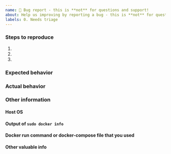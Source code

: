 ```yaml
---
name: 🐛 Bug report - this is **not** for questions and support!
about: Help us improving by reporting a bug - this is **not** for questions and support! Please use one of the options below for questions and support
labels: 0. Needs triage
---
```


<!---
- If you use Cloudflare Tunnel or Cloudflare Proxy, see https://github.com/nextcloud/all-in-one#notes-on-cloudflare-proxytunnel for known issues/limitations and workarounds.
- For issues with Collabora or Talk, make sure to follow https://github.com/nextcloud/all-in-one/discussions/1358. It may already resolve your issue and makes it easier to help you.
--->

<!--- Please fill out the whole template below -->
### Steps to reproduce
1.
2.
3.

### Expected behavior <!--- Tell us what should happen -->

### Actual behavior <!--- Tell us what happens instead -->


### Other information
#### Host OS <!--- (the host OS on which you are trying to install AIO on) -->

#### Output of `sudo docker info`

#### Docker run command or docker-compose file that you used

#### Other valuable info <!--- (like logs, screenshots & Co.) -->
